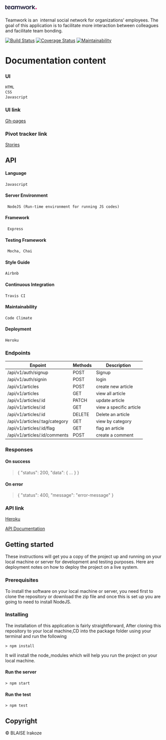# <a href="#"><img src="UI/img/logo1.png" title="FVCproductions" alt="FVCproductions" width="20%"></a>
Teamwork is an ​ internal social network for organizations’ employees. The goal of this
application is to facilitate more interaction between colleagues and facilitate team bonding.

[![Build Status](https://travis-ci.org/BlaiseJavan/Teamwork.svg?branch=develop)](https://travis-ci.org/BlaiseJavan/Teamwork) [![Coverage Status](https://coveralls.io/repos/github/BlaiseJavan/Teamwork/badge.svg?branch=develop)](https://coveralls.io/github/BlaiseJavan/Teamwork?branch=develop) [![Maintainability](https://api.codeclimate.com/v1/badges/2151303871c6fd306efd/maintainability)](https://codeclimate.com/github/BlaiseJavan/Teamwork/maintainability)

# Documentation content

### UI 

    HTML
    CSS
    Javascript

### UI link
[Gh-pages](https://blaisejavan.github.io/Teamwork/UI/)


### Pivot tracker link
[Stories](https://www.pivotaltracker.com/n/projects/2398201)


## API

#### Language

```
Javascript
```

#### Server Environment

```
 NodeJS (Run-time environment for running JS codes)
 ```

#### Framework

```
 Express
 ```

#### Testing Framework

```
 Mocha, Chai 
 ```

#### Style Guide

```
Airbnb
```

#### Continuous Integration

```
Travis CI
```

#### Maintainability

```
Code Climate
```

#### Deployment

```
Heroku
```

### Endpoints

| Enpoint | Methods  | Description  |
| ------- | --- | --- |
| /api/v1/auth/signup | POST | Signup |
| /api/v1/auth/signin | POST | login |
| /api/v1/articles | POST | create new article |
| /api/v1/articles | GET | view all article |
| /api/v1/articles/:id | PATCH | update article |
| /api/v1/articles/:id | GET | view a specific article |
| /api/v1/articles/:id | DELETE | Delete an article |
| /api/v1/articles/:tag/category | GET | view by category  |
| /api/v1/articles/:id/flag | GET | flag an article |
| /api/v1/articles/:id/comments | POST | create a comment |


### Responses

#### On success

>{ "status": 200, "data": { ... } }
​
#### On error

>{ "status": 400, "message": "error-message" }
​

### API link

[Heroku](https://teamwork-adc.herokuapp.com/)

[API Documentation](https://documenter.getpostman.com/view/5307042/SVtR1qMD)

## Getting started

These instructions will get you a copy of the project up and running on your local machine or server for development and testing purposes. Here are deployment notes on how to deploy the project on a live system.


### Prerequisites

To install the software on your local machine or server, you need first to clone the repository or download the zip file and once this is set up you are going to need to install NodeJS.


### Installing

The installation of this application is fairly straightforward, After cloning this repository to your local machine,CD into the package folder using your terminal and run the following

```
> npm install
```

It will install the node_modules which will help you run the project on your local machine.

#### Run the server

```
> npm start
```

#### Run the test

```
> npm test
```

## Copyright

&copy; BLAISE Irakoze
